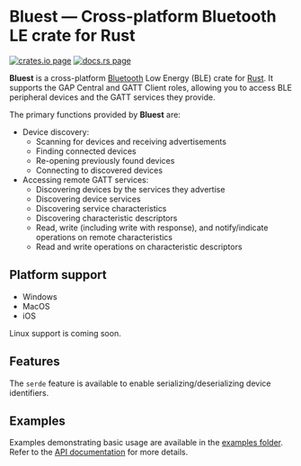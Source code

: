 # Bluest — Cross-platform Bluetooth LE crate for Rust

[![crates.io page](https://img.shields.io/crates/v/bluest)](https://crates.io/crates/bluest)
[![docs.rs page](https://docs.rs/bluest/badge.svg)](https://docs.rs/bluest)

**Bluest** is a cross-platform [Bluetooth] Low Energy (BLE) crate for [Rust]. It
supports the GAP Central and GATT Client roles, allowing you to access BLE
peripheral devices and the GATT services they provide.

The primary functions provided by **Bluest** are:

- Device discovery:
  - Scanning for devices and receiving advertisements
  - Finding connected devices
  - Re-opening previously found devices
  - Connecting to discovered devices
- Accessing remote GATT services:
  - Discovering devices by the services they advertise
  - Discovering device services
  - Discovering service characteristics
  - Discovering characteristic descriptors
  - Read, write (including write with response), and notify/indicate operations
    on remote characteristics
  - Read and write operations on characteristic descriptors

[Rust]: https://www.rust-lang.org/
[Bluetooth]: https://www.bluetooth.com/specifications/specs/

## Platform support

- Windows
- MacOS
- iOS

Linux support is coming soon.

## Features

The `serde` feature is available to enable serializing/deserializing device
identifiers.

## Examples

Examples demonstrating basic usage are available in the [examples folder]. Refer
to the [API documentation] for more details.

[API documentation]: https://docs.rs/bluest
[examples folder]: https://github.com/alexmoon/bluest/tree/master/bluest/examples
